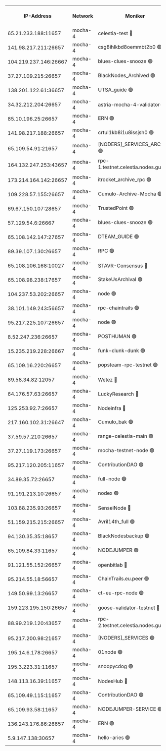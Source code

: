 


<table><tr><th>IP-Address</th><th>Network</th><th>Moniker</th><th>Latest Block Height</th><th>Earliest Block Height</th><th>Catching Up</th><th>Tx Index</th><th>Voting Power</th><th>Version</th><th>Scan Time</th></tr><tr><td>65.21.233.188:11657</td><td>mocha-4</td><td>celestia-test 🔴</td><td>3708161</td><td>0</td><td>False</td><td>on</td><td>1000010</td><td>3.1.1-mocha</td><td>2024-12-18T09:38:03.700837303UTC</td></tr><tr><td>141.98.217.211:26657</td><td>mocha-4</td><td>csg8ihlkbd8oemmbt2b0 🟢</td><td>3708130</td><td>1</td><td>False</td><td>on</td><td>0</td><td>3.0.2</td><td>2024-12-18T09:35:22.025445921UTC</td></tr><tr><td>104.219.237.146:26667</td><td>mocha-4</td><td>blues-clues-snooze 🟢</td><td>3708131</td><td>1</td><td>False</td><td>off</td><td>0</td><td>3.0.1-mocha</td><td>2024-12-18T09:35:22.786534751UTC</td></tr><tr><td>37.27.109.215:26657</td><td>mocha-4</td><td>BlackNodes_Archived 🟢</td><td>3708132</td><td>1</td><td>False</td><td>off</td><td>0</td><td>3.1.1-mocha</td><td>2024-12-18T09:35:29.369005254UTC</td></tr><tr><td>138.201.122.61:36657</td><td>mocha-4</td><td>UTSA_guide 🟢</td><td>3708132</td><td>1</td><td>False</td><td>on</td><td>0</td><td>3.1.1-mocha</td><td>2024-12-18T09:35:31.794106963UTC</td></tr><tr><td>34.32.212.204:26657</td><td>mocha-4</td><td>astria-mocha-4-validator-1 🔴</td><td>3708132</td><td>1</td><td>False</td><td>on</td><td>10509044</td><td>3.0.0-mocha</td><td>2024-12-18T09:35:32.108753200UTC</td></tr><tr><td>85.10.196.25:26657</td><td>mocha-4</td><td>ERN 🟢</td><td>3708134</td><td>1</td><td>False</td><td>on</td><td>0</td><td>3.1.1-mocha</td><td>2024-12-18T09:35:41.108607544UTC</td></tr><tr><td>141.98.217.188:26657</td><td>mocha-4</td><td>crtul1kb8i1u8issjsh0 🟢</td><td>3708137</td><td>1</td><td>False</td><td>on</td><td>0</td><td>3.0.2</td><td>2024-12-18T09:35:54.124434952UTC</td></tr><tr><td>65.109.54.91:21657</td><td>mocha-4</td><td>[NODERS]_SERVICES_ARCHIVE 🟢</td><td>3708141</td><td>1</td><td>False</td><td>on</td><td>0</td><td>3.1.1</td><td>2024-12-18T09:36:17.649388828UTC</td></tr><tr><td>164.132.247.253:43657</td><td>mocha-4</td><td>rpc-1.testnet.celestia.nodes.guru 🟢</td><td>3708144</td><td>1</td><td>False</td><td>on</td><td>0</td><td>3.0.2</td><td>2024-12-18T09:36:30.615095611UTC</td></tr><tr><td>173.214.164.142:26657</td><td>mocha-4</td><td>itrocket_archive_rpc 🟢</td><td>3708144</td><td>1</td><td>False</td><td>on</td><td>0</td><td>3.1.1-mocha</td><td>2024-12-18T09:36:34.044183949UTC</td></tr><tr><td>109.228.57.155:26657</td><td>mocha-4</td><td>Cumulo-Archive-Mocha 🟢</td><td>3708147</td><td>1</td><td>False</td><td>on</td><td>0</td><td>3.1.1-mocha</td><td>2024-12-18T09:36:47.178211728UTC</td></tr><tr><td>69.67.150.107:28657</td><td>mocha-4</td><td>TrustedPoint 🟢</td><td>3708147</td><td>1</td><td>False</td><td>on</td><td>0</td><td>3.1.1-mocha</td><td>2024-12-18T09:36:50.083612125UTC</td></tr><tr><td>57.129.54.6:26667</td><td>mocha-4</td><td>blues-clues-snooze 🟢</td><td>3708148</td><td>1</td><td>False</td><td>off</td><td>0</td><td>3.0.1-mocha</td><td>2024-12-18T09:36:54.943207773UTC</td></tr><tr><td>65.108.142.147:27657</td><td>mocha-4</td><td>DTEAM_GUIDE 🟢</td><td>3708147</td><td>1</td><td>False</td><td>on</td><td>0</td><td>3.1.1-mocha</td><td>2024-12-18T09:37:35.531417816UTC</td></tr><tr><td>89.39.107.130:26657</td><td>mocha-4</td><td>RPC 🟢</td><td>3708156</td><td>1</td><td>False</td><td>on</td><td>0</td><td>3.1.1-mocha</td><td>2024-12-18T09:37:35.988908329UTC</td></tr><tr><td>65.108.106.168:10027</td><td>mocha-4</td><td>STAVR-Consensus 🔴</td><td>3708160</td><td>1</td><td>False</td><td>on</td><td>102504</td><td>3.1.1-mocha</td><td>2024-12-18T09:37:56.682174707UTC</td></tr><tr><td>65.108.98.238:17657</td><td>mocha-4</td><td>StakeUsArchival 🟢</td><td>3708162</td><td>1</td><td>False</td><td>off</td><td>0</td><td>3.1.1-mocha</td><td>2024-12-18T09:38:04.579536613UTC</td></tr><tr><td>104.237.53.202:26657</td><td>mocha-4</td><td>node 🟢</td><td>3708162</td><td>1</td><td>False</td><td>on</td><td>0</td><td>3.0.0-mocha</td><td>2024-12-18T09:38:06.096969471UTC</td></tr><tr><td>38.101.149.243:56657</td><td>mocha-4</td><td>rpc-chaintrails 🟢</td><td>3708163</td><td>1</td><td>False</td><td>on</td><td>0</td><td>3.1.1-mocha</td><td>2024-12-18T09:38:09.512405284UTC</td></tr><tr><td>95.217.225.107:26657</td><td>mocha-4</td><td>node 🟢</td><td>3708163</td><td>1</td><td>False</td><td>on</td><td>0</td><td>3.1.1-mocha</td><td>2024-12-18T09:38:10.302743104UTC</td></tr><tr><td>8.52.247.236:26657</td><td>mocha-4</td><td>POSTHUMAN 🟢</td><td>3708164</td><td>1</td><td>False</td><td>on</td><td>0</td><td>3.0.2</td><td>2024-12-18T09:38:15.442845163UTC</td></tr><tr><td>15.235.219.228:26667</td><td>mocha-4</td><td>funk-clunk-dunk 🟢</td><td>3708167</td><td>1</td><td>False</td><td>off</td><td>0</td><td>3.0.1-mocha</td><td>2024-12-18T09:38:29.749755775UTC</td></tr><tr><td>65.109.16.220:26657</td><td>mocha-4</td><td>popsteam-rpc-testnet 🟢</td><td>3708168</td><td>1</td><td>False</td><td>on</td><td>0</td><td>3.1.1-mocha</td><td>2024-12-18T09:38:39.182671017UTC</td></tr><tr><td>89.58.34.82:12057</td><td>mocha-4</td><td>Wetez 🔴</td><td>3708172</td><td>1</td><td>False</td><td>off</td><td>148501</td><td>3.0.0-mocha</td><td>2024-12-18T09:38:59.906267622UTC</td></tr><tr><td>64.176.57.63:26657</td><td>mocha-4</td><td>LuckyResearch 🔴</td><td>3708138</td><td>1582001</td><td>False</td><td>off</td><td>1075</td><td>3.1.1</td><td>2024-12-18T09:36:00.670300119UTC</td></tr><tr><td>125.253.92.7:26657</td><td>mocha-4</td><td>Nodeinfra 🔴</td><td>3708138</td><td>2070001</td><td>False</td><td>on</td><td>500001</td><td>3.0.2</td><td>2024-12-18T09:35:59.348313103UTC</td></tr><tr><td>217.160.102.31:26647</td><td>mocha-4</td><td>Cumulo_bak 🟢</td><td>3708160</td><td>2300001</td><td>False</td><td>on</td><td>0</td><td>3.1.1-mocha</td><td>2024-12-18T09:37:53.571446679UTC</td></tr><tr><td>37.59.57.210:26657</td><td>mocha-4</td><td>range-celestia-main 🟢</td><td>3708173</td><td>2589477</td><td>False</td><td>off</td><td>0</td><td>3.0.0-mocha</td><td>2024-12-18T09:39:00.254028602UTC</td></tr><tr><td>37.27.119.173:26657</td><td>mocha-4</td><td>mocha-testnet-node 🟢</td><td>3708160</td><td>2631379</td><td>False</td><td>on</td><td>0</td><td>3.1.1-mocha</td><td>2024-12-18T09:37:56.158887994UTC</td></tr><tr><td>95.217.120.205:11657</td><td>mocha-4</td><td>ContributionDAO 🟢</td><td>3708163</td><td>2723055</td><td>False</td><td>on</td><td>0</td><td>3.1.1</td><td>2024-12-18T09:38:08.604719344UTC</td></tr><tr><td>34.89.35.72:26657</td><td>mocha-4</td><td>full-node 🟢</td><td>3140052</td><td>2766149</td><td>False</td><td>on</td><td>0</td><td>2.1.2</td><td>2024-12-18T09:38:22.518897681UTC</td></tr><tr><td>91.191.213.10:26657</td><td>mocha-4</td><td>nodex 🟢</td><td>3708144</td><td>2954501</td><td>False</td><td>off</td><td>0</td><td>3.1.1-mocha</td><td>2024-12-18T09:36:31.382129483UTC</td></tr><tr><td>103.88.235.93:26657</td><td>mocha-4</td><td>SenseiNode 🔴</td><td>3708149</td><td>2968001</td><td>False</td><td>off</td><td>100007</td><td>3.0.2-mocha</td><td>2024-12-18T09:36:56.181727640UTC</td></tr><tr><td>51.159.215.215:26657</td><td>mocha-4</td><td>Avril14th_full 🟢</td><td>3708155</td><td>3022001</td><td>False</td><td>on</td><td>0</td><td>3.1.1-mocha</td><td>2024-12-18T09:37:26.831166646UTC</td></tr><tr><td>94.130.35.35:18657</td><td>mocha-4</td><td>BlackNodesbackup 🟢</td><td>3708174</td><td>3099501</td><td>False</td><td>on</td><td>0</td><td>3.0.0-mocha</td><td>2024-12-18T09:39:09.579476600UTC</td></tr><tr><td>65.109.84.33:11657</td><td>mocha-4</td><td>NODEJUMPER 🟢</td><td>3708163</td><td>3214501</td><td>False</td><td>off</td><td>0</td><td>3.0.0-mocha</td><td>2024-12-18T09:38:09.938637268UTC</td></tr><tr><td>91.121.55.152:26657</td><td>mocha-4</td><td>openbitlab 🔴</td><td>3708136</td><td>3219298</td><td>False</td><td>off</td><td>501058</td><td>3.0.2</td><td>2024-12-18T09:35:49.626277700UTC</td></tr><tr><td>95.214.55.18:56657</td><td>mocha-4</td><td>ChainTrails.eu.peer 🟢</td><td>3708133</td><td>3249501</td><td>False</td><td>on</td><td>0</td><td>3.1.1-mocha</td><td>2024-12-18T09:35:34.587600933UTC</td></tr><tr><td>149.50.99.13:26657</td><td>mocha-4</td><td>ct-eu-rpc-node 🟢</td><td>3670060</td><td>3249501</td><td>False</td><td>on</td><td>0</td><td>3.0.0-mocha</td><td>2024-12-18T09:38:15.998142747UTC</td></tr><tr><td>159.223.195.150:26657</td><td>mocha-4</td><td>goose-validator-testnet 🔴</td><td>3708169</td><td>3318889</td><td>False</td><td>on</td><td>4017</td><td>3.1.1</td><td>2024-12-18T09:38:42.538413949UTC</td></tr><tr><td>88.99.219.120:43657</td><td>mocha-4</td><td>rpc-2.testnet.celestia.nodes.guru 🟢</td><td>3708160</td><td>3385396</td><td>False</td><td>on</td><td>0</td><td>3.1.1-mocha</td><td>2024-12-18T09:37:52.991187310UTC</td></tr><tr><td>95.217.200.98:21657</td><td>mocha-4</td><td>[NODERS]_SERVICES 🟢</td><td>3708130</td><td>3453468</td><td>False</td><td>on</td><td>0</td><td>3.0.2</td><td>2024-12-18T09:35:21.529963824UTC</td></tr><tr><td>195.14.6.178:26657</td><td>mocha-4</td><td>01node 🟢</td><td>3708154</td><td>3487525</td><td>False</td><td>on</td><td>0</td><td>3.0.2</td><td>2024-12-18T09:37:24.367461071UTC</td></tr><tr><td>195.3.223.31:11657</td><td>mocha-4</td><td>snoopycdog 🟢</td><td>3708170</td><td>3521501</td><td>False</td><td>off</td><td>0</td><td>3.0.2</td><td>2024-12-18T09:38:49.233489664UTC</td></tr><tr><td>148.113.16.39:11657</td><td>mocha-4</td><td>NodesHub 🔴</td><td>3708150</td><td>3587215</td><td>False</td><td>on</td><td>107152</td><td>3.1.1-mocha</td><td>2024-12-18T09:37:01.169127585UTC</td></tr><tr><td>65.109.49.115:11657</td><td>mocha-4</td><td>ContributionDAO 🟢</td><td>3708148</td><td>3704200</td><td>False</td><td>off</td><td>0</td><td>3.1.1</td><td>2024-12-18T09:36:50.472364492UTC</td></tr><tr><td>65.109.93.58:11657</td><td>mocha-4</td><td>NODEJUMPER-SERVICE 🟢</td><td>3708174</td><td>3704400</td><td>False</td><td>off</td><td>0</td><td>3.0.0-mocha</td><td>2024-12-18T09:39:09.247845384UTC</td></tr><tr><td>136.243.176.86:26657</td><td>mocha-4</td><td>ERN 🟢</td><td>3708162</td><td>3704501</td><td>False</td><td>off</td><td>0</td><td>3.1.1-mocha</td><td>2024-12-18T09:38:05.047696792UTC</td></tr><tr><td>5.9.147.138:30657</td><td>mocha-4</td><td>hello-aries 🟢</td><td>3708146</td><td>3707501</td><td>False</td><td>off</td><td>0</td><td>3.1.1</td><td>2024-12-18T09:36:42.654546537UTC</td></tr></table>